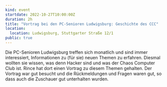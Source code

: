 ```yaml
---
kind: event
startdate: 2022-10-27T10:00:00Z
duration: 2h
title: "Vortrag bei den PC-Senioren Ludwigsburg: Geschichte des CCC"
location:
  location: Ludwigsburg, Stuttgarter Straße 12/1
public: true
---
```

Die PC-Senioren Ludwigsburg treffen sich monatlich und sind immer interessiert, Informationen zu (für sie) 
neuen Themen zu erfahren. Diesmal wollten sie wissen, was denn Hacker sind und was der Chaos Computer Club
ist. Rince hat dort einen Vortrag zu diesem Themen gehalten.
Der Vortrag war gut besucht und die Rückmeldungen und Fragen waren gut, so dass auch die Zuschauer
gut unterhalten wurden.
